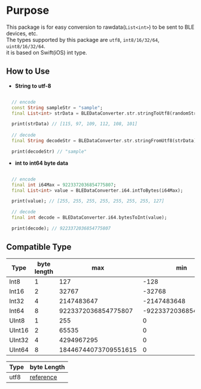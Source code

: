 <!-- 
This README describes the package. If you publish this package to pub.dev,
this README's contents appear on the landing page for your package.

For information about how to write a good package README, see the guide for
[writing package pages](https://dart.dev/guides/libraries/writing-package-pages). 

For general information about developing packages, see the Dart guide for
[creating packages](https://dart.dev/guides/libraries/create-library-packages)
and the Flutter guide for
[developing packages and plugins](https://flutter.dev/developing-packages). 
-->

# Purpose

This package is for easy conversion to rawdata(`List<int>`) to be sent to BLE devices, etc.  
The types supported by this package are `utf8`, `int8/16/32/64`, `uint8/16/32/64`.  
it is based on Swift(iOS) int type.

## How to Use

- **String to utf-8**

``` dart

  // encode
  const String sampleStr = "sample";
  final List<int> strData = BLEDataConverter.str.stringToUtf8(randomStr);

  print(strData) // [115, 97, 109, 112, 108, 101]
  
  // decode
  final String decodeStr = BLEDataConverter.str.stringFromUtf8(strData)

  print(decodeStr) // "sample"

```

- **int to int64 byte data**

``` dart

  // encode
  final int i64Max = 9223372036854775807;
  final List<int> value = BLEDataConverter.i64.intToBytes(i64Max);

  print(value); // [255, 255, 255, 255, 255, 255, 255, 127]

  // decode
  final int decode = BLEDataConverter.i64.bytesToInt(value);

  print(decode); // 9223372036854775807

```


## Compatible Type

|Type|byte length| max | min |
| - | - | - | - |
|Int8|1|127|-128|
|Int16|2|32767|-32768|
|Int32|4|2147483647|-2147483648|
|Int64|8|9223372036854775807|-9223372036854775808|
|UInt8|1|255|0|
|UInt16|2|65535|0|
|UInt32|4|4294967295|0|
|UInt64|8|18446744073709551615|0|

|Type|byte Length|
| - | - |
|utf8|[reference](https://mothereff.in/byte-counter)|

